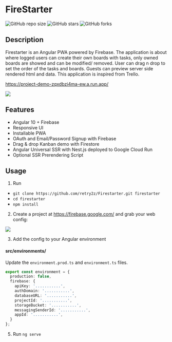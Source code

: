 # FireStarter
![GitHub repo size](https://img.shields.io/github/repo-size/retry2z/FireStarter)
![GitHub stars](https://img.shields.io/github/stars/retry2z/FireStarter?style=social)
![GitHub forks](https://img.shields.io/github/forks/retry2z/FireStarter?style=social)

## Description
Firestarter is an Angular PWA powered by Firebase. The application is about where logged users can create their own boards with tasks, only owned boards are showed and can be modified/ removed. User can drag n drop to set the order of the tasks and boards. Guests can preview server side rendered html and data. This application is inspired from Trello.  

https://project-demo-zqxdbzi4ma-ew.a.run.app/

![](https://firebasestorage.googleapis.com/v0/b/firestarter-dev-ebdf6.appspot.com/o/workplay-demo.gif?alt=media&token=2c3bbf9a-96b1-4ae3-a507-4d1c8ab2a20f)

## Features
- Angular 10 + Firebase
- Responsive UI
- Installable PWA
- OAuth and Email/Password Signup with Firebase
- Drag & drop Kanban demo with Firestore
- Angular Universal SSR with Nest.js deployed to Google Cloud Run
- Optional SSR Prerendering Script

## Usage
1.  Run

- `git clone https://github.com/retry2z/Firestarter.git firestarter`
- `cd firestarter`
- `npm install`

2.  Create a project at https://firebase.google.com/ and grab your web config:

![](https://firebasestorage.googleapis.com/v0/b/firestarter-dev-ebdf6.appspot.com/o/config-demo.png?alt=media&token=3603ae9a-71ca-471a-a8f2-c3d7a65d36a7)

3.  Add the config to your Angular environment

#### src/environments/
Update the `environment.prod.ts` and `environment.ts` files. 

```typescript
export const environment = {
  production: false,
  firebase: {
    apiKey: '...........',
    authDomain: '...........',
    databaseURL: '...........',
    projectId: '...........',
    storageBucket: '...........',
    messagingSenderId: '...........',
    appId: '...........',
  }
};
```

5.  Run `ng serve`
